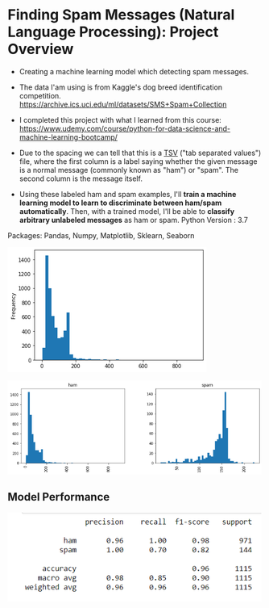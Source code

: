 # Finding Spam Messages (Natural Language Processing): Project Overview
- Creating a machine learning model which detecting spam messages.
- The data I'am using is from Kaggle's dog breed identification competition.
https://archive.ics.uci.edu/ml/datasets/SMS+Spam+Collection
- I completed this project with what I learned from this course:
https://www.udemy.com/course/python-for-data-science-and-machine-learning-bootcamp/

- Due to the spacing we can tell that this is a [TSV](http://en.wikipedia.org/wiki/Tab-separated_values) ("tab separated values") file, where the first column is a label saying whether the given message is a normal message (commonly known as "ham") or "spam". The second column is the message itself. 

- Using these labeled ham and spam examples, I'll **train a machine learning model to learn to discriminate between ham/spam automatically**. Then, with a trained model, I'll be able to **classify arbitrary unlabeled messages** as ham or spam.
Python Version : 3.7

Packages: Pandas, Numpy, Matplotlib, Sklearn, Seaborn

 ![](/images/fig2.png)
 
 ![](/images/fig1.png)
  
  ## Model Performance
  
  ![](/images/evaluation.png)
